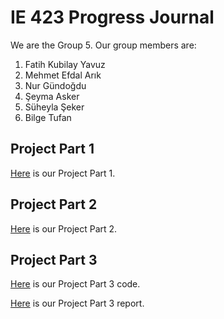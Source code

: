 # IE 423 Progress Journal

We are the Group 5. Our group members are:
1. Fatih Kubilay Yavuz
2. Mehmet Efdal Arık
3. Nur Gündoğdu
4. Şeyma Asker
5. Süheyla Şeker
6. Bilge Tufan

## Project Part 1
[Here](HW1/IE423_HW1.html) is our Project Part 1.

## Project Part 2
[Here](HW2/HW2.html) is our Project Part 2.

## Project Part 3
[Here](HW3/HW3.html) is our Project Part 3 code.

[Here](HW3/HW3-Report.html) is our Project Part 3 report.
